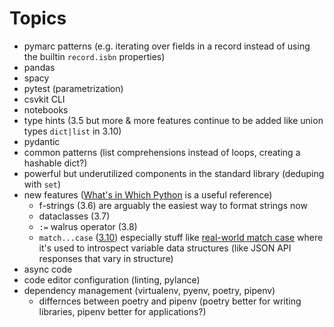 # Topics

- pymarc patterns  (e.g. iterating over fields in a record instead of using the builtin `record.isbn` properties)
- pandas
- spacy
- pytest (parametrization)
- csvkit CLI
- notebooks
- type hints (3.5 but more & more features continue to be added like union types `dict|list` in 3.10)
- pydantic
- common patterns (list comprehensions instead of loops, creating a hashable dict?)
- powerful but underutilized components in the standard library (deduping with `set`)
- new features ([What's in Which Python](https://nedbatchelder.com/text/which-py.html) is a useful reference)
  - f-strings (3.6) are arguably the easiest way to format strings now
  - dataclasses (3.7)
  - `:=` walrus operator (3.8)
  - `match...case` ([3.10](https://peps.python.org/pep-0622/)) especially stuff like [real-world match case](https://nedbatchelder.com/blog/202312/realworld_matchcase.html) where it's used to introspect variable data structures (like JSON API responses that vary in structure)
- async code
- code editor configuration (linting, pylance)
- dependency management (virtualenv, pyenv, poetry, pipenv)
  - differnces between poetry and pipenv (poetry better for writing libraries, pipenv better for applications?)
